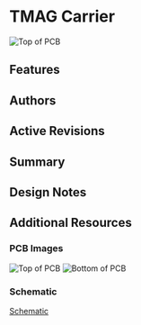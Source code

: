 # TMAG Carrier

![Top of PCB](outputs/tmag/top.png)

## Features

## Authors

## Active Revisions

## Summary

## Design Notes

## Additional Resources

### PCB Images

![Top of PCB](outputs/tmag/top.png)
![Bottom of PCB](outputs/tmag/bottom.png)

### Schematic

[Schematic](outputs/tmag/sch.pdf)